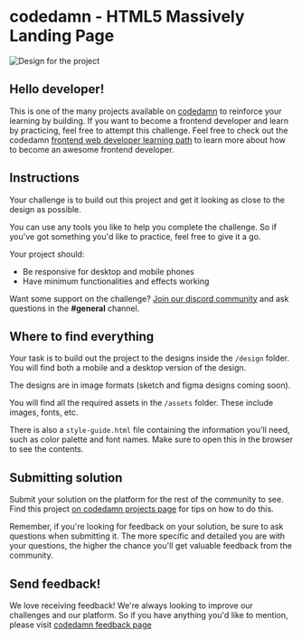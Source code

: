 # codedamn - HTML5 Massively Landing Page

![Design for the project](https://raw.githubusercontent.com/codedamn-projects/html5-massively-landing-page/master/assets/desktop-design-non-fs.jpg)

## Hello developer!

This is one of the many projects available on [codedamn](https://codedamn.com/projects) to reinforce your learning by building. If you want to become a frontend developer and learn by practicing, feel free to attempt this challenge. Feel free to check out the codedamn [frontend web developer learning path](https://codedamn.com/learning-paths) to learn more about how to become an awesome frontend developer.

## Instructions

Your challenge is to build out this project and get it looking as close to the design as possible.

You can use any tools you like to help you complete the challenge. So if you've got something you'd like to practice, feel free to give it a go.

Your project should:

- Be responsive for desktop and mobile phones
- Have minimum functionalities and effects working

Want some support on the challenge? [Join our discord community](https://bit.ly/codedamn-discord) and ask questions in the **#general** channel.

## Where to find everything

Your task is to build out the project to the designs inside the `/design` folder. You will find both a mobile and a desktop version of the design.

The designs are in image formats (sketch and figma designs coming soon).

You will find all the required assets in the `/assets` folder. These include images, fonts, etc.

There is also a `style-guide.html` file containing the information you'll need, such as color palette and font names. Make sure to open this in the browser to see the contents.

## Submitting solution

Submit your solution on the platform for the rest of the community to see. Find this project [on codedamn projects page]($https://codedamn.com/projects) for tips on how to do this.

Remember, if you're looking for feedback on your solution, be sure to ask questions when submitting it. The more specific and detailed you are with your questions, the higher the chance you'll get valuable feedback from the community.

## Send feedback!

We love receiving feedback! We're always looking to improve our challenges and our platform. So if you have anything you'd like to mention, please visit [codedamn feedback page](https://codedamn.com/contact)
